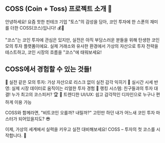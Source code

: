 ## COSS (Coin + Toss) 프로젝트 소개 🚀

안녕하세요! 요즘 핫한 핀테크 기업 "토스"의 감성을 담아, 코인 투자에 한 스푼의 재미를 더한 COSS(코스)입니다! 💰💸

"코스"는 코인 투자에 관심은 있지만, 실전은 아직 부담스러운 분들을 위해 탄생한 코인 모의 투자 플랫폼이에요.
실제 거래소와 유사한 환경에서 가상의 자산으로 투자 전략을 테스트하고, 코인 시장의 흐름을 "코스"에 태워보세요!

## COSS에서 경험할 수 있는 것들!
🔹 실전 같은 모의 투자: 가상 자산으로 리스크 없이 실전 감각 익히기
🔹 실시간 시세 반영: 실제 시장 데이터로 움직이는 리얼한 투자 경험
🔹 랭킹 시스템: 친구들과의 투자 대결! 누가 최고의 코스피커? 🏆
🔹 트렌디한 UI/UX: 쉽고 감각적인 디자인으로 누구나 편하게 이용 가능

COSS와 함께라면, "비트코인 오를까? 내릴까?" 고민만 하던 내가 어느새 코인 투자 마스터가 되어있을지도? 😎

이제, 가상의 세계에서 실력을 키우고 실전 대비해보세요!
COSS – 투자의 첫 코스를 시작합니다. 🚀
